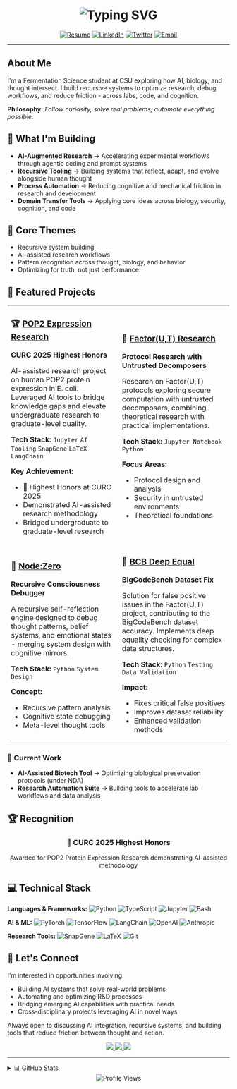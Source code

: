 <!-- Dynamic typing animation -->
<h1 align="center">
  <img src="https://readme-typing-svg.herokuapp.com?font=Fira+Code&weight=600&size=28&pause=1000&color=6AD3F5&center=true&vCenter=true&width=600&lines=Hi%2C+I'm+Edward+%F0%9F%91%8B;Fermentation+Science+Student+%F0%9F%A7%AC;AI+Research+Engineer+%F0%9F%A4%96;Building+Tomorrow's+Tools+%F0%9F%9A%80" alt="Typing SVG" />
</h1>

<div align="center">
  
[![Resume](https://img.shields.io/badge/Resume-PDF-red?style=for-the-badge&logo=adobe-acrobat-reader&logoColor=white)](https://drive.google.com/file/d/1m9Ajs3DULPyDCf4oqk7lVq40DuRvmEYK/view?usp=sharing)
[![LinkedIn](https://img.shields.io/badge/LinkedIn-0077B5?style=for-the-badge&logo=linkedin&logoColor=white)](https://www.linkedin.com/in/edward-lue-chee-lip/)
[![Twitter](https://img.shields.io/badge/X-000000?style=for-the-badge&logo=x&logoColor=white)](https://twitter.com/MushuDev)
[![Email](https://img.shields.io/badge/Email-D14836?style=for-the-badge&logo=gmail&logoColor=white)](mailto:eluecheelip@gmail.com)

</div>

---

## About Me

I'm a Fermentation Science student at CSU exploring how AI, biology, and thought intersect. I build recursive systems to optimize research, debug workflows, and reduce friction - across labs, code, and cognition.

**Philosophy:** *Follow curiosity, solve real problems, automate everything possible.*

## 🧪 What I'm Building

- **AI-Augmented Research** → Accelerating experimental workflows through agentic coding and prompt systems  
- **Recursive Tooling** → Building systems that reflect, adapt, and evolve alongside human thought  
- **Process Automation** → Reducing cognitive and mechanical friction in research and development  
- **Domain Transfer Tools** → Applying core ideas across biology, security, cognition, and code

## 🧠 Core Themes

- Recursive system building
- AI-assisted research workflows
- Pattern recognition across thought, biology, and behavior
- Optimizing for truth, not just performance

## 🚀 Featured Projects

<table>
<tr>
<td width="50%">

### 🏆 [POP2 Expression Research](https://github.com/edward-lcl/UiS-POP2-v2)
**CURC 2025 Highest Honors**

AI-assisted research project on human POP2 protein expression in E. coli. Leveraged AI tools to bridge knowledge gaps and elevate undergraduate research to graduate-level quality.

**Tech Stack:** `Jupyter` `AI Tooling` `SnapGene` `LaTeX` `LangChain`

**Key Achievement:**
- 🥇 Highest Honors at CURC 2025
- Demonstrated AI-assisted research methodology
- Bridged undergraduate to graduate-level research

</td>
<td width="50%">

### 🔬 [Factor(U,T) Research](https://github.com/edward-lcl/factor-ut-untrusted-decomposer)
**Protocol Research with Untrusted Decomposers**

Research on Factor(U,T) protocols exploring secure computation with untrusted decomposers, combining theoretical research with practical implementations.

**Tech Stack:** `Jupyter Notebook` `Python`

**Focus Areas:**
- Protocol design and analysis
- Security in untrusted environments
- Theoretical foundations

</td>
</tr>
<tr>
<td width="50%">

### 🔄 [Node:Zero](https://github.com/edward-lcl/NodeZero)
**Recursive Consciousness Debugger**

A recursive self-reflection engine designed to debug thought patterns, belief systems, and emotional states - merging system design with cognitive mirrors.

**Tech Stack:** `Python` `System Design`

**Concept:**
- Recursive pattern analysis
- Cognitive state debugging
- Meta-level thought tools

</td>
<td width="50%">

### 🐛 [BCB Deep Equal](https://github.com/edward-lcl/bcb-deep-equal)
**BigCodeBench Dataset Fix**

Solution for false positive issues in the Factor(U,T) project, contributing to the BigCodeBench dataset accuracy. Implements deep equality checking for complex data structures.

**Tech Stack:** `Python` `Testing` `Data Validation`

**Impact:**
- Fixes critical false positives
- Improves dataset reliability
- Enhanced validation methods

</td>
</tr>
</table>

### 🧊 Current Work
- **AI-Assisted Biotech Tool** → Optimizing biological preservation protocols (under NDA)
- **Research Automation Suite** → Building tools to accelerate lab workflows and data analysis

## 🏆 Recognition

<div align="center">
  <h3>🥇 CURC 2025 Highest Honors</h3>
  <p>Awarded for POP2 Protein Expression Research demonstrating AI-assisted methodology</p>
</div>

## 💻 Technical Stack

**Languages & Frameworks:**
![Python](https://img.shields.io/badge/Python-3776AB?style=flat-square&logo=python&logoColor=white)
![TypeScript](https://img.shields.io/badge/TypeScript-007ACC?style=flat-square&logo=typescript&logoColor=white)
![Jupyter](https://img.shields.io/badge/Jupyter-F37626?style=flat-square&logo=jupyter&logoColor=white)
![Bash](https://img.shields.io/badge/Bash-4EAA25?style=flat-square&logo=gnu-bash&logoColor=white)

**AI & ML:**
![PyTorch](https://img.shields.io/badge/PyTorch-EE4C2C?style=flat-square&logo=pytorch&logoColor=white)
![TensorFlow](https://img.shields.io/badge/TensorFlow-FF6F00?style=flat-square&logo=tensorflow&logoColor=white)
![LangChain](https://img.shields.io/badge/LangChain-1C3A5F?style=flat-square&logo=chainlink&logoColor=white)
![OpenAI](https://img.shields.io/badge/OpenAI-412991?style=flat-square&logo=openai&logoColor=white)
![Anthropic](https://img.shields.io/badge/Anthropic-191919?style=flat-square&logo=anthropic&logoColor=white)

**Research Tools:**
![SnapGene](https://img.shields.io/badge/SnapGene-00A651?style=flat-square&logo=data:image/svg+xml;base64,PHN2ZyB3aWR0aD0iMjQiIGhlaWdodD0iMjQiIHZpZXdCb3g9IjAgMCAyNCAyNCIgZmlsbD0ibm9uZSIgeG1sbnM9Imh0dHA6Ly93d3cudzMub3JnLzIwMDAvc3ZnIj4KPHBhdGggZD0iTTEyIDJMMiAyMkgyMkwxMiAyWiIgZmlsbD0id2hpdGUiLz4KPC9zdmc+&logoColor=white)
![LaTeX](https://img.shields.io/badge/LaTeX-008080?style=flat-square&logo=latex&logoColor=white)
![Git](https://img.shields.io/badge/Git-F05032?style=flat-square&logo=git&logoColor=white)

## 🤝 Let's Connect

I'm interested in opportunities involving:
- Building AI systems that solve real-world problems
- Automating and optimizing R&D processes  
- Bridging emerging AI capabilities with practical needs
- Cross-disciplinary projects leveraging AI in novel ways

Always open to discussing AI integration, recursive systems, and building tools that reduce friction between thought and action.

<div align="center">
  
<a href="https://drive.google.com/file/d/1m9Ajs3DULPyDCf4oqk7lVq40DuRvmEYK/view?usp=sharing">
  <img src="https://img.shields.io/badge/Resume-PDF-red?style=for-the-badge&logo=adobe-acrobat-reader&logoColor=white" />
</a>
<a href="mailto:eluecheelip@gmail.com">
  <img src="https://img.shields.io/badge/Email%20Me-D14836?style=for-the-badge&logo=gmail&logoColor=white" />
</a>
<a href="https://www.linkedin.com/in/edward-lue-chee-lip/">
  <img src="https://img.shields.io/badge/Connect%20on%20LinkedIn-0077B5?style=for-the-badge&logo=linkedin&logoColor=white" />
</a>

</div>

---

<details>
<summary>📊 GitHub Stats</summary>
<br>
<div align="center">
  <img height="180em" src="https://github-readme-stats.vercel.app/api?username=edward-lcl&show_icons=true&theme=tokyonight&include_all_commits=true&count_private=true"/>
  <img height="180em" src="https://github-readme-stats.vercel.app/api/top-langs/?username=edward-lcl&layout=compact&langs_count=8&theme=tokyonight"/>
  <br><br>
  <img src="https://github-readme-streak-stats.herokuapp.com/?user=edward-lcl&theme=tokyonight" alt="GitHub Streak" />
</div>
</details>

<div align="center">
  <img src="https://komarev.com/ghpvc/?username=edward-lcl&label=Profile%20Views&color=6AD3F5&style=flat-square" alt="Profile Views" />
</div>
